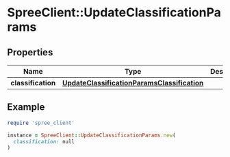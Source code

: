# SpreeClient::UpdateClassificationParams

## Properties

| Name | Type | Description | Notes |
| ---- | ---- | ----------- | ----- |
| **classification** | [**UpdateClassificationParamsClassification**](UpdateClassificationParamsClassification.md) |  |  |

## Example

```ruby
require 'spree_client'

instance = SpreeClient::UpdateClassificationParams.new(
  classification: null
)
```

